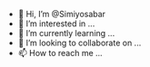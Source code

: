 - 👋 Hi, I’m @Simiyosabar
- 👀 I’m interested in ...
- 🌱 I’m currently learning ...
- 💞️ I’m looking to collaborate on ...
- 📫 How to reach me ...

<!---
Simiyosabar/Simiyosabar is a ✨ special ✨ repository because its `README.md` (this file) appears on your GitHub profile.
You can click the Preview link to take a look at your changes.
--->
